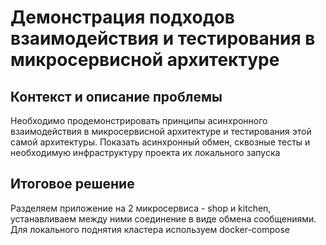 # Демонстрация подходов взаимодействия и тестирования в микросервисной архитектуре

## Контекст и описание проблемы

Необходимо продемонстрировать принципы асинхронного взаимодействия в микросервисной архитектуре и тестирования этой самой архитектуры.
Показать асинхронный обмен, сквозные тесты и необходимую инфраструктуру проекта их локального запуска

## Итоговое решение

Разделяем приложение на 2 микросервиса - shop и kitchen, 
устанавливаем между ними соединение в виде обмена сообщениями. Для локального поднятия кластера используем docker-compose